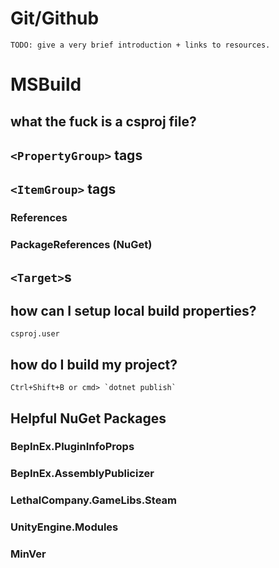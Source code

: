 # Git/Github
	TODO: give a very brief introduction + links to resources. 

# MSBuild
## what the fuck is a csproj file?

## `<PropertyGroup>` tags

## `<ItemGroup>` tags

### References
### PackageReferences (NuGet)
## `<Target>`s
## how can I setup local build properties?
	csproj.user
## how do I build my project?
	Ctrl+Shift+B or cmd> `dotnet publish`
## Helpful NuGet Packages
### BepInEx.PluginInfoProps
### BepInEx.AssemblyPublicizer
### LethalCompany.GameLibs.Steam
### UnityEngine.Modules
### MinVer